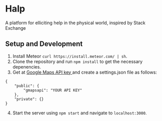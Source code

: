 # Halp
A platform for elliciting help in the physical world, inspired by Stack Exchange

## Setup and Development
1. Install Meteor `curl https://install.meteor.com/ | sh`.
2. Clone the repository and run `npm install` to get the necessary depenencies.
3. Get at [Google Maps API key ](https://developers.google.com/maps/documentation/javascript/get-api-key) and create a settings.json file as follows:

```
{
    "public": {
        "gmapsapi": "YOUR API KEY"
    },
    "private": {}
}
```

4. Start the server using `npm start` and navigate to `localhost:3000`.
